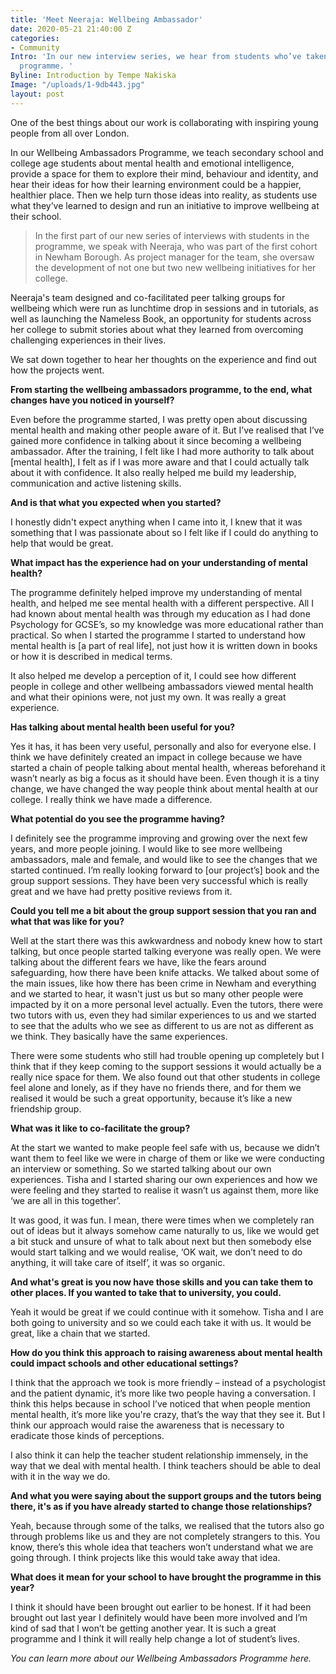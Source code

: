 ```yaml
---
title: 'Meet Neeraja: Wellbeing Ambassador'
date: 2020-05-21 21:40:00 Z
categories:
- Community
Intro: 'In our new interview series, we hear from students who’ve taken part in our
  programme. '
Byline: Introduction by Tempe Nakiska
Image: "/uploads/1-9db443.jpg"
layout: post
---
```


One of the best things about our work is collaborating with inspiring young people from all over London. 

In our Wellbeing Ambassadors Programme, we teach secondary school and college age students about mental health and emotional intelligence, provide a space for them to explore their mind, behaviour and identity, and hear their ideas for how their learning environment could be a happier, healthier place. Then we help turn those ideas into reality, as students use what they’ve learned to design and run an initiative to improve wellbeing at their school. 
 
> In the first part of our new series of interviews with students in the programme, we speak with Neeraja, who was part of the first cohort in Newham Borough. As project manager for the team, she oversaw the development of not one but two new wellbeing initiatives for her college. 
 
Neeraja's team designed and co-facilitated peer talking groups for wellbeing which were run as lunchtime drop in sessions and in tutorials, as well as launching the Nameless Book, an opportunity for students across her college to submit stories about what they learned from overcoming challenging experiences in their lives. 
 
We sat down together to hear her thoughts on the experience and find out how the projects went. 

**From starting the wellbeing ambassadors programme, to the end, what changes have you noticed in yourself?**

Even before the programme started, I was pretty open about discussing mental health and making other people aware of it. But I’ve realised that I’ve gained more confidence in talking about it since becoming a wellbeing ambassador. After the training, I felt like I had more authority to talk about [mental health], I felt as if I was more aware and that I could actually talk about it with confidence. It also really helped me build my leadership, communication and active listening skills. 

**And is that what you expected when you started?**

I honestly didn't expect anything when I came into it, I knew that it was something that I was passionate about so I felt like if I could do anything to help that would be great.

**What impact has the experience had on your understanding of mental health?**

The programme definitely helped improve my understanding of mental health, and helped me see mental health with a different perspective. All I had known about mental health was through my education as I had done Psychology for GCSE’s, so my knowledge was more educational rather than practical. So when I started the programme I started to understand how mental health is [a part of real life], not just how it is written down in books or how it is described in medical terms. 

It also helped me develop a perception of it, I could see how different people in college and other wellbeing ambassadors viewed mental health and what their opinions were, not just my own. It was really a great experience. 

**Has talking about mental health been useful for you?**

Yes it has, it has been very useful, personally and also for everyone else. I think we have definitely created an impact in college because we have started a chain of people talking about mental health, whereas beforehand it wasn’t nearly as big a focus as it should have been. Even though it is a tiny change, we have changed the way people think about mental health at our college. I really think we have made a difference. 

**What potential do you see the programme having?**

I definitely see the programme improving and growing over the next few years, and more people joining. I would like to see more wellbeing ambassadors, male and female, and would like to see the changes that we started continued. I’m really looking forward to [our project’s] book and the group support sessions. They have been very successful which is really great and we have had pretty positive reviews from it. 

**Could you tell me a bit about the group support session that you ran and what that was like for you?**

Well at the start there was this awkwardness and nobody knew how to start talking, but once people started talking everyone was really open. We were talking about the different fears we have, like the fears around safeguarding, how there have been knife attacks. We talked about some of the main issues, like how there has been crime in Newham and everything and we started to hear, it wasn't just us but so many other people were impacted by it on a more personal level actually. Even the tutors, there were two tutors with us, even they had similar experiences to us and we started to see that the adults who we see as different to us are not as different as we think. They basically have the same experiences. 

There were some students who still had trouble opening up completely but I think that if they keep coming to the support sessions it would actually be a really nice space for them. We also found out that other students in college feel alone and lonely, as if they have no friends there, and for them we realised it would be such a great opportunity, because it’s like a new friendship group. 

**What was it like to co-facilitate the group?**

At the start we wanted to make people feel safe with us, because we didn’t want them to feel like we were in charge of them or like we were conducting an interview or something. So we started talking about our own experiences. Tisha and I started sharing our own experiences and how we were feeling and they started to realise it wasn’t us against them, more like ‘we are all in this together’. 

It was good, it was fun. I mean, there were times when we completely ran out of ideas but it always somehow came naturally to us, like we would get a bit stuck and unsure of what to talk about next but then somebody else would start talking and we would realise, ‘OK wait, we don’t need to do anything, it will take care of itself’, it was so organic. 

**And what's great is you now have those skills and you can take them to other places. If you wanted to take that to university, you could.**

Yeah it would be great if we could continue with it somehow. Tisha and I are both going to university and so we could each take it with us. It would be great, like a chain that we started.

**How do you think this approach to raising awareness about mental health could impact schools and other educational settings?**

I think that the approach we took is more friendly – instead of a psychologist and the patient dynamic, it’s more like two people having a conversation. I think this helps because in school I’ve noticed that when people mention mental health, it’s more like you're crazy, that’s the way that they see it. But I think our approach would raise the awareness that is necessary to eradicate those kinds of perceptions. 

I also think it can help the teacher student relationship immensely, in the way that we deal with mental health. I think teachers should be able to deal with it in the way we do. 

**And what you were saying about the support groups and the tutors being there, it's as if you have already started to change those relationships?**

Yeah, because through some of the talks, we realised that the tutors also go through problems like us and they are not completely strangers to this. You know, there’s this whole idea that teachers won’t understand what we are going through. I think projects like this would take away that idea.  

**What does it mean for your school to have brought the programme in this year?**

I think it should have been brought out earlier to be honest. If it had been brought out last year I definitely would have been more involved and I’m kind of sad that I won’t be getting another year. It is such a great programme and I think it will really help change a lot of student’s lives. 

*You can learn more about our Wellbeing Ambassadors Programme here.*